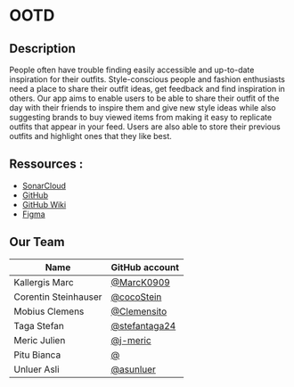 # OOTD 

## Description
People often have trouble finding easily accessible and up-to-date inspiration for their outfits. 
Style-conscious people and fashion enthusiasts need a place to share their outfit ideas, get 
feedback and find inspiration in others. Our app aims to enable users to be able to share their 
outfit of the day with their friends to inspire them and give new style ideas while also suggesting 
brands to buy viewed items from making it easy to replicate outfits that appear in your feed. Users 
are also able to store their previous outfits and highlight ones that they like best.

## Ressources :
- [SonarCloud](https://sonarcloud.io/organizations/swent-team01/projects)
- [GitHub](https://github.com/swent-Team01/OOTD)
- [GitHub Wiki](..)
- [Figma](TODO)

## Our Team
| Name                 | GitHub account                               |
|----------------------|----------------------------------------------|
| Kallergis Marc       | [@MarcK0909](https://github.com/MarcK0909)   |
| Corentin Steinhauser | [@cocoStein](https://github.com/cocoStein)   |
| Mobius  Clemens      | [@Clemensito](https://github.com/Clemensito) |
| Taga    Stefan       | [@stefantaga24](https://github.com/stefantaga24)|
| Meric  Julien        | [@j-meric](https://github.com/j-meric)       |
| Pitu  Bianca         | [@]()                                        |
| Unluer  Asli         | [@asunluer](https://github.com/asunluer)     |
